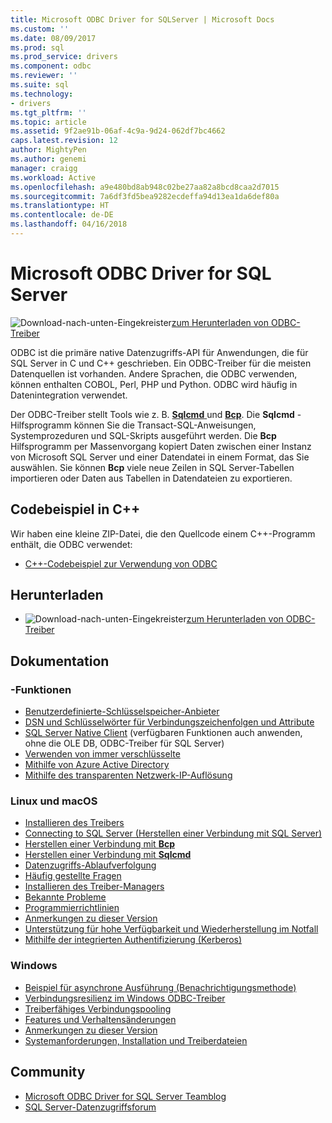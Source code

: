 ```yaml
---
title: Microsoft ODBC Driver for SQLServer | Microsoft Docs
ms.custom: ''
ms.date: 08/09/2017
ms.prod: sql
ms.prod_service: drivers
ms.component: odbc
ms.reviewer: ''
ms.suite: sql
ms.technology:
- drivers
ms.tgt_pltfrm: ''
ms.topic: article
ms.assetid: 9f2ae91b-06af-4c9a-9d24-062df7bc4662
caps.latest.revision: 12
author: MightyPen
ms.author: genemi
manager: craigg
ms.workload: Active
ms.openlocfilehash: a9e480bd8ab948c02be27aa82a8bcd8caa2d7015
ms.sourcegitcommit: 7a6df3fd5bea9282ecdeffa94d13ea1da6def80a
ms.translationtype: HT
ms.contentlocale: de-DE
ms.lasthandoff: 04/16/2018
---
```

# <a name="microsoft-odbc-driver-for-sql-server"></a>Microsoft ODBC Driver for SQL Server

![Download-nach-unten-Eingekreister](../../ssdt/media/download.png)[zum Herunterladen von ODBC-Treiber](../sql-connection-libraries.md#anchor-20-drivers-relational-access)

ODBC ist die primäre native Datenzugriffs-API für Anwendungen, die für SQL Server in C und C++ geschrieben. Ein ODBC-Treiber für die meisten Datenquellen ist vorhanden. Andere Sprachen, die ODBC verwenden, können enthalten COBOL, Perl, PHP und Python. ODBC wird häufig in Datenintegration verwendet.

Der ODBC-Treiber stellt Tools wie z. B. [ **Sqlcmd** ](../../tools/sqlcmd-utility.md) und [ **Bcp**](../../tools/bcp-utility.md). Die **Sqlcmd** -Hilfsprogramm können Sie die Transact-SQL-Anweisungen, Systemprozeduren und SQL-Skripts ausgeführt werden. Die **Bcp** Hilfsprogramm per Massenvorgang kopiert Daten zwischen einer Instanz von Microsoft SQL Server und einer Datendatei in einem Format, das Sie auswählen. Sie können **Bcp** viele neue Zeilen in SQL Server-Tabellen importieren oder Daten aus Tabellen in Datendateien zu exportieren.  

## <a name="code-example-in-c"></a>Codebeispiel in C++

Wir haben eine kleine ZIP-Datei, die den Quellcode einem C++-Programm enthält, die ODBC verwendet:

- [C++-Codebeispiel zur Verwendung von ODBC](../../odbc/reference/sample-odbc-program.md)

## <a name="download"></a>Herunterladen

- ![Download-nach-unten-Eingekreister](../../ssdt/media/download.png)[zum Herunterladen von ODBC-Treiber](../sql-connection-libraries.md#anchor-20-drivers-relational-access)

## <a name="documentation"></a>Dokumentation  

### <a name="features"></a>-Funktionen

- [Benutzerdefinierte-Schlüsselspeicher-Anbieter](../../connect/odbc/custom-keystore-providers.md)
- [DSN und Schlüsselwörter für Verbindungszeichenfolgen und Attribute](dsn-connection-string-attribute.md)
- [SQL Server Native Client](../../relational-databases/native-client/features/sql-server-native-client-features.md) (verfügbaren Funktionen auch anwenden, ohne die OLE DB, ODBC-Treiber für SQL Server)
- [Verwenden von immer verschlüsselte](../../connect/odbc/using-always-encrypted-with-the-odbc-driver.md)
- [Mithilfe von Azure Active Directory](../../connect/odbc/using-azure-active-directory.md)
- [Mithilfe des transparenten Netzwerk-IP-Auflösung](../../connect/odbc/using-transparent-network-ip-resolution.md)

### <a name="linux-and-macos"></a>Linux und macOS

- [Installieren des Treibers](../../connect/odbc/linux-mac/installing-the-microsoft-odbc-driver-for-sql-server.md)
- [Connecting to SQL Server (Herstellen einer Verbindung mit SQL Server)](../../connect/odbc/linux-mac/connection-string-keywords-and-data-source-names-dsns.md)
- [Herstellen einer Verbindung mit **Bcp**](../../connect/odbc/linux-mac/connecting-with-bcp.md)
- [Herstellen einer Verbindung mit **Sqlcmd**](../../connect/odbc/linux-mac/connecting-with-sqlcmd.md)
- [Datenzugriffs-Ablaufverfolgung](../../connect/odbc/linux-mac/data-access-tracing-with-the-odbc-driver-on-linux.md)
- [Häufig gestellte Fragen](../../connect/odbc/linux-mac/frequently-asked-questions-faq-for-odbc-linux.md)
- [Installieren des Treiber-Managers](../../connect/odbc/linux-mac/installing-the-driver-manager.md)
- [Bekannte Probleme](../../connect/odbc/linux-mac/known-issues-in-this-version-of-the-driver.md)
- [Programmierrichtlinien](../../connect/odbc/linux-mac/programming-guidelines.md)
- [Anmerkungen zu dieser Version](../../connect/odbc/linux-mac/release-notes.md)
- [Unterstützung für hohe Verfügbarkeit und Wiederherstellung im Notfall](../../connect/odbc/linux-mac/odbc-driver-on-linux-support-for-high-availability-disaster-recovery.md)
- [Mithilfe der integrierten Authentifizierung (Kerberos)](../../connect/odbc/linux-mac/using-integrated-authentication.md)

### <a name="windows"></a>Windows

- [Beispiel für asynchrone Ausführung (Benachrichtigungsmethode)](../../connect/odbc/windows/asynchronous-execution-notification-method-sample.md)
- [Verbindungsresilienz im Windows ODBC-Treiber](../../connect/odbc/windows/connection-resiliency-in-the-windows-odbc-driver.md)
- [Treiberfähiges Verbindungspooling](../../connect/odbc/windows/driver-aware-connection-pooling-in-the-odbc-driver-for-sql-server.md)
- [Features und Verhaltensänderungen](../../connect/odbc/windows/features-of-the-microsoft-odbc-driver-for-sql-server-on-windows.md)
- [Anmerkungen zu dieser Version](../../connect/odbc/windows/release-notes.md)
- [Systemanforderungen, Installation und Treiberdateien](../../connect/odbc/windows/system-requirements-installation-and-driver-files.md)



## <a name="community"></a>Community  
- [Microsoft ODBC Driver for SQL Server Teamblog](http://blogs.msdn.com/sqlnativeclient/default.aspx)  
- [SQL Server-Datenzugriffsforum](http://social.technet.microsoft.com/Forums/en/sqldataaccess/threads)  
